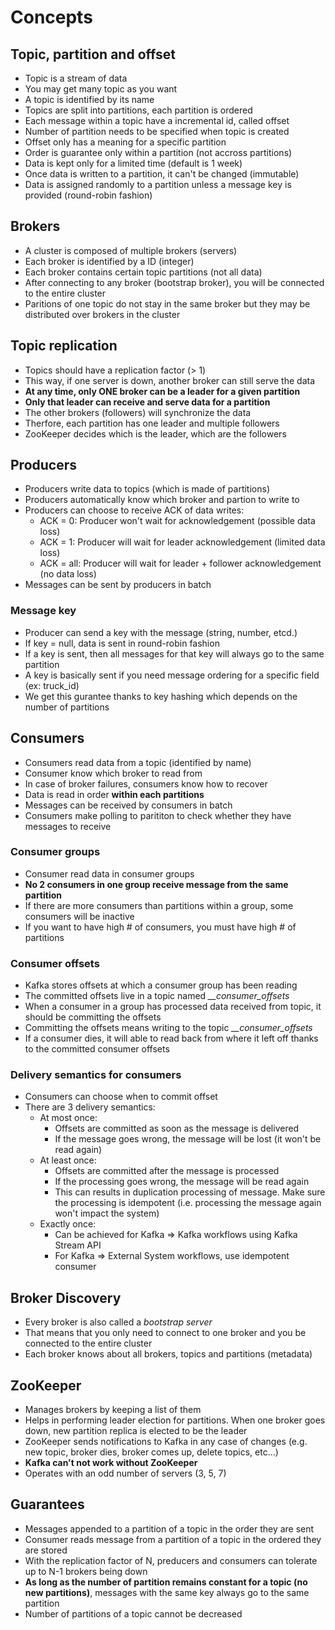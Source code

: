 # Concepts

## Topic, partition and offset

- Topic is a stream of data
- You may get many topic as you want
- A topic is identified by its name
- Topics are split into partitions, each partition is ordered
- Each message within a topic have a incremental id, called offset
- Number of partition needs to be specified when topic is created
- Offset only has a meaning for a specific partition
- Order is guarantee only within a partition (not accross partitions)
- Data is kept only for a limited time (default is 1 week)
- Once data is written to a partition, it can't be changed (immutable)
- Data is assigned randomly to a partition unless a message key is provided (round-robin fashion)

## Brokers

- A cluster is composed of multiple brokers (servers)
- Each broker is identified by a ID (integer)
- Each broker contains certain topic partitions (not all data)
- After connecting to any broker (bootstrap broker), you will be connected to the entire cluster
- Paritions of one topic do not stay in the same broker but they may be distributed over brokers in the cluster

## Topic replication

- Topics should have a replication factor (> 1)
- This way, if one server is down, another broker can still serve the data
- **At any time, only ONE broker can be a leader for a given partition**
- **Only that leader can receive and serve data for a partition**
- The other brokers (followers) will synchronize the data
- Therfore, each partition has one leader and multiple followers
- ZooKeeper decides which is the leader, which are the followers

## Producers

- Producers write data to topics (which is made of partitions)
- Producers automatically know which broker and partion to write to
- Producers can choose to receive ACK of data writes:
  - ACK = 0: Producer won't wait for acknowledgement (possible data loss)
  - ACK = 1: Producer will wait for leader acknowledgement (limited data loss)
  - ACK = all: Producer will wait for leader + follower acknowledgement (no data loss)
- Messages can be sent by producers in batch

### Message key

- Producer can send a key with the message (string, number, etcd.)
- If key = null, data is sent in round-robin fashion
- If a key is sent, then all messages for that key will always go to the same partition
- A key is basically sent if you need message ordering for a specific field (ex: truck_id)
- We get this gurantee thanks to key hashing which depends on the number of partitions

## Consumers

- Consumers read data from a topic (identified by name)
- Consumer know which broker to read from
- In case of broker failures, consumers know how to recover
- Data is read in order **within each partitions**
- Messages can be received by consumers in batch
- Consumers make polling to parititon to check whether they have messages to receive

### Consumer groups

- Consumer read data in consumer groups
- **No 2 consumers in one group receive message from the same partition**
- If there are more consumers than partitions within a group, some consumers will be inactive
- If you want to have high # of consumers, you must have high # of partitions

### Consumer offsets

- Kafka stores offsets at which a consumer group has been reading
- The committed offsets live in a topic named *__consumer_offsets*
- When a consumer in a group has processed data received from topic, it should be committing the offsets
- Committing the offsets means writing to the topic *__consumer_offsets*
- If a consumer dies, it will able to read back from where it left off thanks to the committed consumer offsets

### Delivery semantics for consumers

- Consumers can choose when to commit offset
- There are 3 delivery semantics:
  - At most once:
    - Offsets are committed as soon as the message is delivered
    - If the message goes wrong, the message will be lost (it won't be read again)
   - At least once:
     - Offsets are committed after the message is processed
     - If the processing goes wrong, the message will be read again
     - This can results in duplication processing of message. Make sure the processing is idempotent (i.e. processing the message again won't impact the system)
    - Exactly once:
      - Can be achieved for Kafka => Kafka workflows using Kafka Stream API
      - For Kafka => External System workflows, use idempotent consumer
      
## Broker Discovery

- Every broker is also called a *bootstrap server*
- That means that you only need to connect to one broker and you be connected to the entire cluster
- Each broker knows about all brokers, topics and partitions (metadata)

## ZooKeeper

- Manages brokers by keeping a list of them
- Helps in performing leader election for partitions. When one broker goes down, new partition replica is elected to be the leader
- ZooKeeper sends notifications to Kafka in any case of changes (e.g. new topic, broker dies, broker comes up, delete topics, etc...)
- **Kafka can't not work without ZooKeeper**
- Operates with an odd number of servers (3, 5, 7)

## Guarantees

- Messages appended to a partition of a topic in the order they are sent
- Consumer reads message from a partition of a topic in the ordered they are stored
- With the replication factor of N, preducers and consumers can tolerate up to N-1 brokers being down
- **As long as the number of partition remains constant for a topic (no new partitions)**, messages with the same key always go to the same partition
- Number of partitions of a topic cannot be decreased
